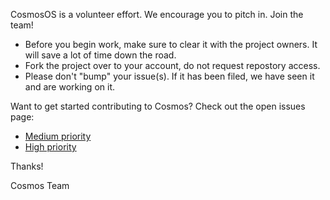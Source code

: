 CosmosOS is a volunteer effort. We encourage you to pitch in. Join the team!

- Before you begin work, make sure to clear it with the project owners. It will save a lot of time down the road.
- Fork the project over to your account, do not request repostory access.
- Please don't "bump" your issue(s). If it has been filed, we have seen it and are working on it.

Want to get started contributing to Cosmos? Check out the open issues page:
- [Medium priority](https://github.com/CosmosOS/Cosmos/labels/priority_medium)
- [High priority](https://github.com/CosmosOS/Cosmos/issues?q=is%3Aopen+is%3Aissue+label%3Apriority_high)


Thanks!

Cosmos Team
